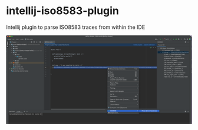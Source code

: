 # intellij-iso8583-plugin
Intellij plugin to parse ISO8583 traces from within the IDE

![](./docs/img.png)